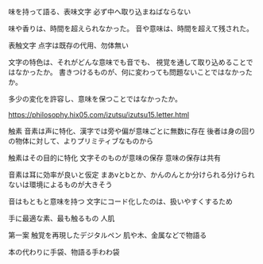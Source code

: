 味を持って語る、表味文字
必ず中へ取り込まねばならない

味や香りは、時間を超えられなかった。
音や意味は、時間を超えて残された。

表触文字
点字は既存の代用、勿体無い

文字の特色は、それがどんな意味でも音でも、
視覚を通して取り込めることではなかったか。
書きつけるものが、何に変わっても問題ないことではなかったか。

多少の変化を許容し、意味を保つことではなかったか。

https://philosophy.hix05.com/izutsu/izutsu15.letter.html

触素
音素は声に特化、漢字では旁や偏が意味ごとに無数に存在
後者は身の回りの物体に対して、よりプリミティブなものから

触素はその目的に特化
文字そのものが意味の保存
意味の保存は共有

音素は耳に効率が良いと仮定
まあvとbとか、かんのんとか分けられる分けられないは環境によるものが大きそう

音はもともと意味を持つ
文字にコード化したのは、扱いやすくするため

手に最適な素、最も触るもの
人肌

第一案
触覚を再現したデジタルペン
肌や木、金属などで物語る

本の代わりに手袋、物語る手わわ袋